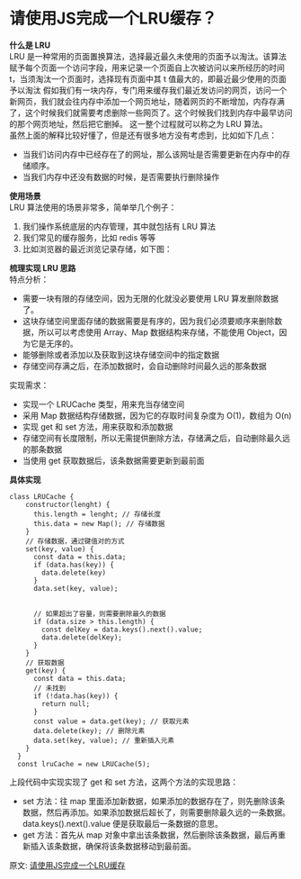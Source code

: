 # 请使用JS完成一个LRU缓存？
**什么是 LRU**  
LRU 是一种常用的页面置换算法，选择最近最久未使用的页面予以淘汰。该算法赋予每个页面一个访问字段，用来记录一个页面自上次被访问以来所经历的时间 t，当须淘汰一个页面时，选择现有页面中其 t 值最大的，即最近最少使用的页面予以淘汰
假如我们有一块内存，专门用来缓存我们最近发访问的网页，访问一个新网页，我们就会往内存中添加一个网页地址，随着网页的不断增加，内存存满了，这个时候我们就需要考虑删除一些网页了。这个时候我们找到内存中最早访问的那个网页地址，然后把它删掉。
这一整个过程就可以称之为 LRU 算法。  
虽然上面的解释比较好懂了，但是还有很多地方没有考虑到，比如如下几点：  
- 当我们访问内存中已经存在了的网址，那么该网址是否需要更新在内存中的存储顺序。
- 当我们内存中还没有数据的时候，是否需要执行删除操作
 
**使用场景**  
LRU 算法使用的场景非常多，简单举几个例子：  
1. 我们操作系统底层的内存管理，其中就包括有 LRU 算法
2. 我们常见的缓存服务，比如 redis 等等
3. 比如浏览器的最近浏览记录存储，如下图：

**梳理实现 LRU 思路**  
特点分析：  
- 需要一块有限的存储空间，因为无限的化就没必要使用 LRU 算发删除数据了。
- 这块存储空间里面存储的数据需要是有序的，因为我们必须要顺序来删除数据，所以可以考虑使用 Array、Map 数据结构来存储，不能使用 Object，因为它是无序的。
- 能够删除或者添加以及获取到这块存储空间中的指定数据
- 存储空间存满之后，在添加数据时，会自动删除时间最久远的那条数据

实现需求：  
- 实现一个 LRUCache 类型，用来充当存储空间
- 采用 Map 数据结构存储数据，因为它的存取时间复杂度为 O(1)，数组为 O(n)
- 实现 get 和 set 方法，用来获取和添加数据
- 存储空间有长度限制，所以无需提供删除方法，存储满之后，自动删除最久远的那条数据
- 当使用 get 获取数据后，该条数据需要更新到最前面

**具体实现**  
``` 
class LRUCache {
    constructor(lenght) {
      this.length = lenght; // 存储长度
      this.data = new Map(); // 存储数据
    }
    // 存储数据，通过键值对的方式
    set(key, value) {
      const data = this.data;
      if (data.has(key)) {
        data.delete(key)
      }
      data.set(key, value);


      // 如果超出了容量，则需要删除最久的数据
      if (data.size > this.length) {
        const delKey = data.keys().next().value;
        data.delete(delKey);
      }
    }
    // 获取数据
    get(key) {
      const data = this.data;
      // 未找到
      if (!data.has(key)) {
        return null;
      }
      const value = data.get(key); // 获取元素
      data.delete(key); // 删除元素
      data.set(key, value); // 重新插入元素
    }
  }
  const lruCache = new LRUCache(5);
```
上段代码中实现实现了 get 和 set 方法，这两个方法的实现思路：  
- set 方法：往 map 里面添加新数据，如果添加的数据存在了，则先删除该条数据，然后再添加。如果添加数据后超长了，则需要删除最久远的一条数据。data.keys().next().value 便是获取最后一条数据的意思。
- get 方法：首先从 map 对象中拿出该条数据，然后删除该条数据，最后再重新插入该条数据，确保将该条数据移动到最前面。


原文: 
[请使用JS完成一个LRU缓存](https://mp.weixin.qq.com/s/DA5v0vhZpUBl7_FCLqZy_Q)

